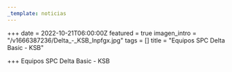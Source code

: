 ```yaml
---
_template: noticias
---
```







+++
date = 2022-10-21T06:00:00Z
featured = true
imagen_intro = "/v1666387236/Delta_-_KSB_lnpfgx.jpg"
tags = []
title = "Equipos SPC Delta Basic - KSB"

+++
Equipos SPC Delta Basic - KSB
